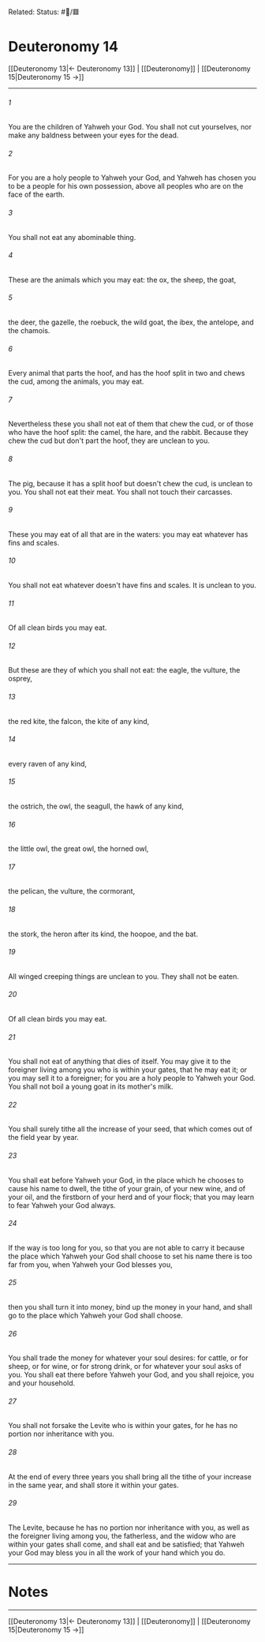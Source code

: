 Related:
Status: #📖/🟥
# Deuteronomy 14

[[Deuteronomy 13|← Deuteronomy 13]] | [[Deuteronomy]] | [[Deuteronomy 15|Deuteronomy 15 →]]
***



###### 1 
You are the children of Yahweh your God. You shall not cut yourselves, nor make any baldness between your eyes for the dead. 

###### 2 
For you are a holy people to Yahweh your God, and Yahweh has chosen you to be a people for his own possession, above all peoples who are on the face of the earth. 

###### 3 
You shall not eat any abominable thing. 

###### 4 
These are the animals which you may eat: the ox, the sheep, the goat, 

###### 5 
the deer, the gazelle, the roebuck, the wild goat, the ibex, the antelope, and the chamois. 

###### 6 
Every animal that parts the hoof, and has the hoof split in two and chews the cud, among the animals, you may eat. 

###### 7 
Nevertheless these you shall not eat of them that chew the cud, or of those who have the hoof split: the camel, the hare, and the rabbit. Because they chew the cud but don't part the hoof, they are unclean to you. 

###### 8 
The pig, because it has a split hoof but doesn't chew the cud, is unclean to you. You shall not eat their meat. You shall not touch their carcasses. 

###### 9 
These you may eat of all that are in the waters: you may eat whatever has fins and scales. 

###### 10 
You shall not eat whatever doesn't have fins and scales. It is unclean to you. 

###### 11 
Of all clean birds you may eat. 

###### 12 
But these are they of which you shall not eat: the eagle, the vulture, the osprey, 

###### 13 
the red kite, the falcon, the kite of any kind, 

###### 14 
every raven of any kind, 

###### 15 
the ostrich, the owl, the seagull, the hawk of any kind, 

###### 16 
the little owl, the great owl, the horned owl, 

###### 17 
the pelican, the vulture, the cormorant, 

###### 18 
the stork, the heron after its kind, the hoopoe, and the bat. 

###### 19 
All winged creeping things are unclean to you. They shall not be eaten. 

###### 20 
Of all clean birds you may eat. 

###### 21 
You shall not eat of anything that dies of itself. You may give it to the foreigner living among you who is within your gates, that he may eat it; or you may sell it to a foreigner; for you are a holy people to Yahweh your God. You shall not boil a young goat in its mother's milk. 

###### 22 
You shall surely tithe all the increase of your seed, that which comes out of the field year by year. 

###### 23 
You shall eat before Yahweh your God, in the place which he chooses to cause his name to dwell, the tithe of your grain, of your new wine, and of your oil, and the firstborn of your herd and of your flock; that you may learn to fear Yahweh your God always. 

###### 24 
If the way is too long for you, so that you are not able to carry it because the place which Yahweh your God shall choose to set his name there is too far from you, when Yahweh your God blesses you, 

###### 25 
then you shall turn it into money, bind up the money in your hand, and shall go to the place which Yahweh your God shall choose. 

###### 26 
You shall trade the money for whatever your soul desires: for cattle, or for sheep, or for wine, or for strong drink, or for whatever your soul asks of you. You shall eat there before Yahweh your God, and you shall rejoice, you and your household. 

###### 27 
You shall not forsake the Levite who is within your gates, for he has no portion nor inheritance with you. 

###### 28 
At the end of every three years you shall bring all the tithe of your increase in the same year, and shall store it within your gates. 

###### 29 
The Levite, because he has no portion nor inheritance with you, as well as the foreigner living among you, the fatherless, and the widow who are within your gates shall come, and shall eat and be satisfied; that Yahweh your God may bless you in all the work of your hand which you do.

---
# Notes


***
[[Deuteronomy 13|← Deuteronomy 13]] | [[Deuteronomy]] | [[Deuteronomy 15|Deuteronomy 15 →]]
